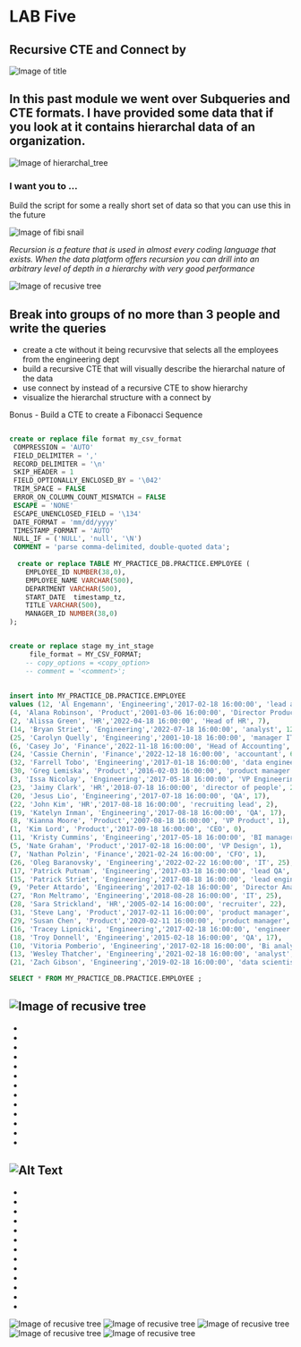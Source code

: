 # LAB Five 
## Recursive CTE and Connect by 
![Image of title](https://github.com/kerrynakayama/developintelligence_data_engineering/blob/master/Day_02/LAB_05/IMAGES/snow.jpeg)

## In this past module we went over Subqueries and CTE formats.  I have provided some data that if you look at it contains hierarchal data of an organization. 

![Image of hierarchal_tree](https://github.com/kerrynakayama/developintelligence_data_engineering/blob/master/Day_02/LAB_05/IMAGES/tree.jpg)


### I want you to ... 
Build the script for some a really short set of data so that you can use this in the future
 

![Image of fibi snail](https://github.com/kerrynakayama/developintelligence_data_engineering/blob/master/Day_02/LAB_05/IMAGES/fibi.png)


*Recursion is a feature that is used in almost every coding language that exists. When the data platform offers recursion you can drill into an arbitrary level of depth in a hierarchy with very good performance*

![Image of recusive tree](https://github.com/kerrynakayama/developintelligence_data_engineering/blob/master/Day_02/LAB_05/IMAGES/fractal-tree-index-symmetry-recursion-love-tree-thumb.jpg)

## Break into groups of no more than 3 people and write the queries 

 - create a cte without it being recurvsive that selects all the employees from the engineering dept
 - build a recursive CTE that will visually describe the hierarchal nature of the data
 - use connect by instead of a recursive CTE to show hierarchy
 - visualize the hierarchal structure with a connect by
 
 Bonus -  Build a CTE to create a Fibonacci Sequence
```sql

create or replace file format my_csv_format
 COMPRESSION = 'AUTO' 
 FIELD_DELIMITER = ',' 
 RECORD_DELIMITER = '\n' 
 SKIP_HEADER = 1
 FIELD_OPTIONALLY_ENCLOSED_BY = '\042' 
 TRIM_SPACE = FALSE 
 ERROR_ON_COLUMN_COUNT_MISMATCH = FALSE
 ESCAPE = 'NONE' 
 ESCAPE_UNENCLOSED_FIELD = '\134' 
 DATE_FORMAT = 'mm/dd/yyyy' 
 TIMESTAMP_FORMAT = 'AUTO' 
 NULL_IF = ('NULL', 'null', '\N') 
 COMMENT = 'parse comma-delimited, double-quoted data';
  
  create or replace TABLE MY_PRACTICE_DB.PRACTICE.EMPLOYEE (
	EMPLOYEE_ID NUMBER(38,0),
	EMPLOYEE_NAME VARCHAR(500),
	DEPARTMENT VARCHAR(500),
	START_DATE  timestamp_tz,
	TITLE VARCHAR(500),
	MANAGER_ID NUMBER(38,0)
);


create or replace stage my_int_stage
     file_format = MY_CSV_FORMAT;
    -- copy_options = <copy_option>
    -- comment = '<comment>';
    
    
insert into MY_PRACTICE_DB.PRACTICE.EMPLOYEE 
values (12, 'Al Engemann', 'Engineering','2017-02-18 16:00:00', 'lead analyst', 9),
(4, 'Alana Robinson', 'Product','2001-03-06 16:00:00', 'Director Product', 1),
(2, 'Alissa Green', 'HR','2022-04-18 16:00:00', 'Head of HR', 7),
(14, 'Bryan Striet', 'Engineering','2022-07-18 16:00:00', 'analyst', 12),
(25, 'Carolyn Quelly', 'Engineering','2001-10-18 16:00:00', 'manager IT', 3),
(6, 'Casey Jo', 'Finance','2022-11-18 16:00:00', 'Head of Accounting', 7),
(24, 'Cassie Chernin', 'Finance','2022-12-18 16:00:00', 'accountant', 6),
(32, 'Farrell Tobo', 'Engineering','2017-01-18 16:00:00', 'data engineer', 15),
(30, 'Greg Lemiska', 'Product','2016-02-03 16:00:00', 'product manager', 4),
(3, 'Issa Nicolay', 'Engineering','2017-05-18 16:00:00', 'VP Engineering', 1),
(23, 'Jaimy Clark', 'HR','2018-07-18 16:00:00', 'director of people', 2),
(20, 'Jesus Lio', 'Engineering','2017-07-18 16:00:00', 'QA', 17),
(22, 'John Kim', 'HR','2017-08-18 16:00:00', 'recruiting lead', 2),
(19, 'Katelyn Inman', 'Engineering','2017-08-18 16:00:00', 'QA', 17),
(8, 'Kianna Moore', 'Product','2007-08-18 16:00:00', 'VP Product', 1),
(1, 'Kim Lord', 'Product','2017-09-18 16:00:00', 'CEO', 0),
(11, 'Kristy Cummins', 'Engineering','2017-05-18 16:00:00', 'BI manager', 9),
(5, 'Nate Graham', 'Product','2017-02-18 16:00:00', 'VP Design', 1),
(7, 'Nathan Polzin', 'Finance','2021-02-24 16:00:00', 'CFO', 1),
(26, 'Oleg Baranovsky', 'Engineering','2022-02-22 16:00:00', 'IT', 25),
(17, 'Patrick Putnam', 'Engineering','2017-03-18 16:00:00', 'lead QA', 3),
(15, 'Patrick Striet', 'Engineering','2017-08-18 16:00:00', 'lead engineer', 3),
(9, 'Peter Attardo', 'Engineering','2017-02-18 16:00:00', 'Director Analytics', 3),
(27, 'Ron Meltramo', 'Engineering','2018-08-28 16:00:00', 'IT', 25),
(28, 'Sara Strickland', 'HR','2005-02-14 16:00:00', 'recruiter', 22),
(31, 'Steve Lang', 'Product','2017-02-11 16:00:00', 'product manager', 4),
(29, 'Susan Chen', 'Product','2020-02-11 16:00:00', 'product manager', 4),
(16, 'Tracey Lipnicki', 'Engineering','2017-02-18 16:00:00', 'engineer', 15),
(18, 'Troy Donnell', 'Engineering','2015-02-18 16:00:00', 'QA', 17),
(10, 'Vitoria Pomberio', 'Engineering','2017-02-18 16:00:00', 'Bi analyst', 11),
(13, 'Wesley Thatcher', 'Engineering','2021-02-18 16:00:00', 'analyst', 12),
(21, 'Zach Gibson', 'Engineering','2019-02-18 16:00:00', 'data scientist', 9);

SELECT * FROM MY_PRACTICE_DB.PRACTICE.EMPLOYEE ;
```


![Image of recusive tree](https://github.com/kerrynakayama/developintelligence_data_engineering/blob/master/Day_02/LAB_05/IMAGES/Screen%20Shot%202020-07-12%20at%206.44.17%20PM.png)
  - 
  - 
  - 
  - 
  - 
  - 
  - 
  - 
  - 
  - 
  - 
  - 
  - 
  - 
![Alt Text](https://media.giphy.com/media/FcFs1TW9CMVyw/giphy.gif)
  - 
  - 
  - 
  - 
  - 
  - 
  - 
  - 
  - 
  - 
  - 
  - 
  - 
  - 
![Image of recusive tree](https://github.com/kerrynakayama/developintelligence_data_engineering/blob/master/Day_02/LAB_05/IMAGES/cte_without_recursive.png)
![Image of recusive tree](https://github.com/kerrynakayama/developintelligence_data_engineering/blob/master/Day_02/LAB_05/IMAGES/recursive_image.png)
![Image of recusive tree](https://github.com/kerrynakayama/developintelligence_data_engineering/blob/master/Day_02/LAB_05/IMAGES/connect_by.png)
![Image of recusive tree](https://github.com/kerrynakayama/developintelligence_data_engineering/blob/master/Day_02/LAB_05/IMAGES/connect_by_image.png)
![Image of recusive tree](https://github.com/kerrynakayama/developintelligence_data_engineering/blob/master/Day_02/LAB_05/IMAGES/fibi_query.png)

